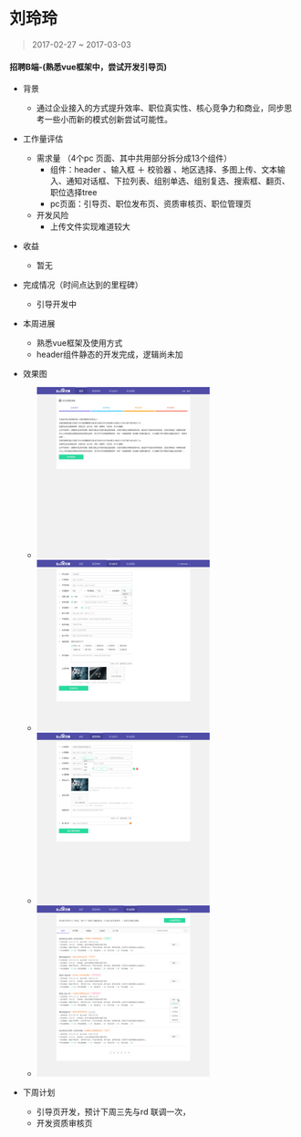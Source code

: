 # 刘玲玲

> 2017-02-27 ~ 2017-03-03


#### 招聘B端-(熟悉vue框架中，尝试开发引导页)
- 背景
    * 通过企业接入的方式提升效率、职位真实性、核心竞争力和商业，同步思考一些小而新的模式创新尝试可能性。
- 工作量评估
    * 需求量 （4个pc 页面、其中共用部分拆分成13个组件）
        - 组件：header 、输入框 ＋ 校验器 、地区选择、多图上传、文本输入、通知对话框、下拉列表、组别单选、组别复选、搜索框、翻页、职位选择tree
        - pc页面：引导页、职位发布页、资质审核页、职位管理页
    * 开发风险
        - 上传文件实现难道较大
- 收益
	* 暂无 
- 完成情况（时间点达到的里程碑）
    * 引导开发中
- 本周进展
    * 熟悉vue框架及使用方式
    * header组件静态的开发完成，逻辑尚未加

- 效果图
    * <img src="img/v_liulingling/yindaoye.jpg" height="300">
    * <img src="img/v_liulingling/fabu.jpg" height="300">
    * <img src="img/v_liulingling/zizhi.jpg" height="300">
    * <img src="img/v_liulingling/guanli.jpg" height="300">

- 下周计划
	* 引导页开发，预计下周三先与rd 联调一次，
	* 开发资质审核页